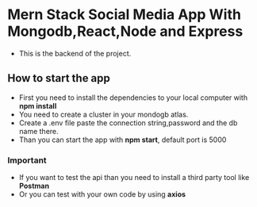 # Mern Stack Social Media App With Mongodb,React,Node and Express
- This is the backend of the project.
## How to start the app
- First you need to install the dependencies to your local computer with **npm install**
- You need to create a cluster in your mondogb atlas.
- Create a .env file paste the connection string,password and the db name there.
- Than you can start the app with **npm start**, default port is 5000

### Important
- If you want to test the api than you need to install a third party tool like **Postman**
- Or you can test with your own code by using **axios**
